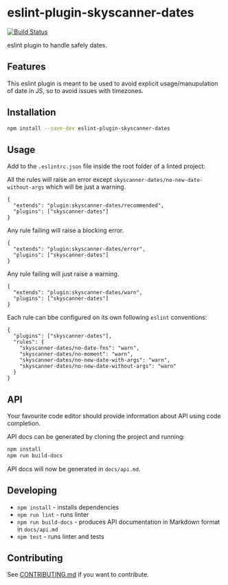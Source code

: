 # eslint-plugin-skyscanner-dates

[![Build Status](https://travis-ci.org/Skyscanner/eslint-plugin-skyscanner-dates.svg?branch=master)](https://travis-ci.org/Skyscanner/eslint-plugin-skyscanner-dates)


eslint plugin to handle safely dates.

## Features

This eslint plugin is meant to be used to avoid explicit usage/manupulation of date in JS, so to avoid issues with timezones.

## Installation

```bash
npm install --save-dev eslint-plugin-skyscanner-dates
```

## Usage

Add to the `.eslintrc.json` file inside the root folder of a linted project:

All the rules will raise an error except `skyscanner-dates/no-new-date-without-args` which will be just a warning.
```
{
  "extends": "plugin:skyscanner-dates/recommended",
  "plugins": ["skyscanner-dates"]
}
```

Any rule failing will raise a blocking error.
```
{
  "extends": "plugin:skyscanner-dates/error",
  "plugins": ["skyscanner-dates"]
}
```

Any rule failing will just raise a warning.
```
{
  "extends": "plugin:skyscanner-dates/warn",
  "plugins": ["skyscanner-dates"]
}
```


Each rule can bbe configured on its own following `eslint` conventions:
```
{
  "plugins": ["skyscanner-dates"],
  "rules": {
    "skyscanner-dates/no-date-fns": "warn",
    "skyscanner-dates/no-moment": "warn",
    "skyscanner-dates/no-new-date-with-args": "warn",
    "skyscanner-dates/no-new-date-without-args": "warn"
  }
}
```

## API

Your favourite code editor should provide information about API using code completion.

API docs can be generated by cloning the project and running:

```bash
npm install
npm run build-docs
```

API docs will now be generated in `docs/api.md`.

## Developing

* `npm install` - installs dependencies
* `npm run lint` - runs linter
* `npm run build-docs` - produces API documentation in Markdown format in `docs/api.md`
* `npm test` - runs linter and tests

## Contributing

See [CONTRIBUTING.md](CONTRIBUTING.md) if you want to contribute.
